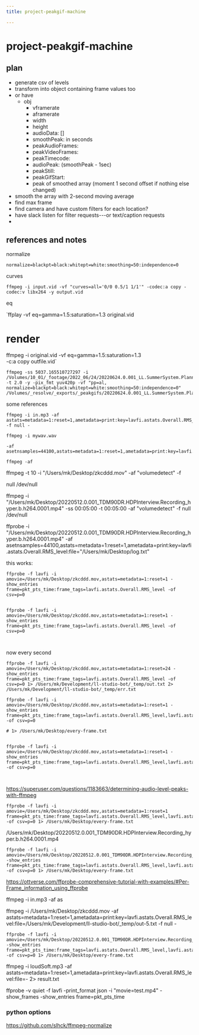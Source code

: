 ```yaml
---
title: project-peakgif-machine

---
```


# project-peakgif-machine

## plan 

- generate csv of levels
- transform into object containing frame values too
- or have
    - obj
        - vframerate
        - aframerate
        - width
        - height
        - audioData: []
        - smoothPeak: in seconds
        - peakAudioFrames:
        - peakVideoFrames:
        - peakTimecode: 
        - audioPeak: (smoothPeak - 1sec)
        - peakStill: 
        - peakGifStart:
        - peak of smoothed array (moment 1 second offset if nothing else changed)
- smooth the array with 2-second moving average
- find max frame
- find camera and have custom filters for each location?
- have slack listen for filter requests---or text/caption requests
- 


## references and notes


normalize

`normalize=blackpt=black:whitept=white:smoothing=50:independence=0`

curves

`ffmpeg -i input.vid -vf "curves=all='0/0 0.5/1 1/1'" -codec:a copy -codec:v libx264 -y output.vid`

eq

`ffplay -vf eq=gamma=1.5:saturation=1.3 original.vid 

# render
ffmpeg -i original.vid -vf eq=gamma=1.5:saturation=1.3 \
    -c:a copy  outfile.vid`


```
ffmpeg -ss 5037.165510727297 -i /Volumes/10_01/_footage/2022_06/24/20220624.0.001_LL.SummerSystem.Planning/hyper.a.h264/20220624.0.001_LL.SummerSystem.Planning_hyper.a.h264.0001.mp4 -t 2.0 -y -pix_fmt yuv420p -vf "pp=al, normalize=blackpt=black:whitept=white:smoothing=50:independence=0" /Volumes/_resolve/_exports/_peakgifs/20220624.0.001_LL.SummerSystem.Planning_hyper.a.h264.0001_segment.mov
```


some references

```
ffmpeg -i in.mp3 -af astats=metadata=1:reset=1,ametadata=print:key=lavfi.astats.Overall.RMS_level:file=log.txt -f null -
```

```
ffmpeg -i mywav.wav 

-af asetnsamples=44100,astats=metadata=1:reset=1,ametadata=print:key=lavfi.astats.Overall.RMS_level:file=log.txt
```


```
ffmpeg -af 
```

ffmpeg -t 10 -i "/Users/mk/Desktop/zkcddd.mov" -af "volumedetect" -f 

null /dev/null


ffmpeg -i "/Users/mk/Desktop/20220512.0.001_TDM90DR.HDPInterview.Recording_hyper.b.h264.0001.mp4" -ss 00:05:00 -t 00:05:00 -af "volumedetect" -f null /dev/null


ffprobe -i "/Users/mk/Desktop/20220512.0.001_TDM90DR.HDPInterview.Recording_hyper.b.h264.0001.mp4" -af asetnsamples=44100,astats=metadata=1:reset=1,ametadata=print:key=lavfi.astats.Overall.RMS_level:file="/Users/mk/Desktop/log.txt"


this works:
```
ffprobe -f lavfi -i amovie=/Users/mk/Desktop/zkcddd.mov,astats=metadata=1:reset=1 -show_entries   frame=pkt_pts_time:frame_tags=lavfi.astats.Overall.RMS_level -of csv=p=0


ffprobe -f lavfi -i amovie=/Users/mk/Desktop/zkcddd.mov,astats=metadata=1:reset=1 -show_entries   frame=pkt_pts_time:frame_tags=lavfi.astats.Overall.RMS_level -of csv=p=0



```

now every second
```
ffprobe -f lavfi -i amovie=/Users/mk/Desktop/zkcddd.mov,astats=metadata=1:reset=24 -show_entries   frame=pkt_pts_time:frame_tags=lavfi.astats.Overall.RMS_level -of csv=p=0 1> /Users/mk/Development/ll-studio-bot/_temp/out.txt 2> /Users/mk/Development/ll-studio-bot/_temp/err.txt
```

```
ffprobe -f lavfi -i amovie=/Users/mk/Desktop/zkcddd.mov,astats=metadata=1:reset=1 -show_entries   frame=pkt_pts_time:frame_tags=lavfi.astats.Overall.RMS_level,lavfi.astats.1.RMS_level,lavfi.astats.2.RMS_level -of csv=p=0 

# 1> /Users/mk/Desktop/every-frame.txt


ffprobe -f lavfi -i amovie=/Users/mk/Desktop/zkcddd.mov,astats=metadata=1:reset=1 -show_entries   frame=pkt_pts_time:frame_tags=lavfi.astats.Overall.RMS_level,lavfi.astats.1.RMS_level,lavfi.astats.2.RMS_level -of csv=p=0 



```

https://superuser.com/questions/1183663/determining-audio-level-peaks-with-ffmpeg




```
ffprobe -f lavfi -i amovie=/Users/mk/Desktop/zkcddd.mov,astats=metadata=1:reset=1  frame=pkt_pts_time:frame_tags=lavfi.astats.Overall.RMS_level,lavfi.astats.1.RMS_level,lavfi.astats.2.RMS_level -of csv=p=0 1> /Users/mk/Desktop/every-frame.txt
```




/Users/mk/Desktop/20220512.0.001_TDM90DR.HDPInterview.Recording_hyper.b.h264.0001.mp4

```
ffprobe -f lavfi -i amovie=/Users/mk/Desktop/20220512.0.001_TDM90DR.HDPInterview.Recording_hyper.b.h264.0001.mp4,astats=metadata=1:reset=1 -show_entries   frame=pkt_pts_time:frame_tags=lavfi.astats.Overall.RMS_level,lavfi.astats.1.RMS_level,lavfi.astats.2.RMS_level -of csv=p=0 1> /Users/mk/Desktop/every-frame.txt
```

https://ottverse.com/ffprobe-comprehensive-tutorial-with-examples/#Per-Frame_information_using_ffprobe


ffmpeg -i in.mp3 -af as

ffmpeg -i /Users/mk/Desktop/zkcddd.mov -af astats=metadata=1:reset=1,ametadata=print:key=lavfi.astats.Overall.RMS_level:file=/Users/mk/Development/ll-studio-bot/_temp/out-5.txt -f null -



```
ffprobe -f lavfi -i amovie=/Users/mk/Desktop/20220512.0.001_TDM90DR.HDPInterview.Recording_hyper.b.h264.0001.mp4,astats=metadata=print:reset=1 -show_entries   frame=pkt_pts_time:frame_tags=lavfi.astats.Overall.RMS_level,lavfi.astats.1.RMS_level,lavfi.astats.2.RMS_level -of csv=p=0 1> /Users/mk/Desktop/every-frame.txt
```



ffmpeg -i loudSoft.mp3 -af astats=metadata=1:reset=1,ametadata=print:key=lavfi.astats.Overall.RMS_level:file=- 2> result.txt


ffprobe -v quiet -f lavfi -print_format json -i "movie=test.mp4" -show_frames -show_entries frame=pkt_pts_time





### python options

https://github.com/slhck/ffmpeg-normalize

